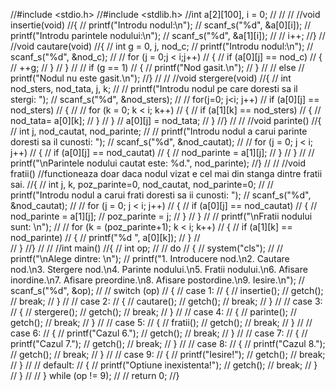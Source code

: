 //#include <stdio.h>
//#include <stdlib.h>
//int a[2][100], i = 0;
//
//
//
//void insertie(void)
//{
//	printf("Introdu nodul:\n");
//	scanf_s("%d", &a[0][i]);
//	printf("Introdu parintele nodului:\n");
//	scanf_s("%d", &a[1][i]);
//
//	i++;
//}
//
//void cautare(void)
//{
//	int g = 0, j, nod_c;
//	printf("Introdu nodul:\n");
//	scanf_s("%d", &nod_c);
//
//	for (j = 0;j < i;j++)
//	{
//		if (a[0][j] == nod_c)
//		{
//			++g;
//		}
//	}
//
//	if (g == 1)
//	{
//		printf("Nod gasit.\n");
//	}
//
//	else
//		printf("Nodul nu este gasit.\n");
//}
//
//
//void stergere(void)
//{
//	int nod_sters, nod_tata, j, k;
//
//	printf("Introdu nodul pe care doresti sa il stergi: ");
//	scanf_s("%d", &nod_sters);
//
//	for(j=0; j<i; j++)
//		if (a[0][j] == nod_sters)
//		{
//
//			for (k = 0; k < i; k++)
//			{
//				if (a[1][k] == nod_sters)
//				{
//					nod_tata= a[0][k];
//				}
//			}
//			a[0][j] = nod_tata;
//		}
//}
//
//
//void parinte()
//{
//	int j, nod_cautat, nod_parinte;
//
//	printf("Introdu nodul a carui parinte doresti sa il cunosti: ");
//	scanf_s("%d", &nod_cautat);
//
//	for (j = 0; j < i; j++)
//	{
//		if (a[0][j] == nod_cautat)
//		{
//			nod_parinte = a[1][j];
//		}
//	}
//
//	printf("\nParintele nodului cautat este: %d.", nod_parinte);
//}
//
//
//void fratii()    //functioneaza doar daca nodul vizat e cel mai din stanga dintre fratii sai.
//{
//	int j, k, poz_parinte=0, nod_cautat, nod_parinte=0;
//
//	printf("Introdu nodul a carui frati doresti sa ii cunosti: ");
//	scanf_s("%d", &nod_cautat);
//
//	for (j = 0; j < i; j++)
//	{
//		if (a[0][j] == nod_cautat)
//		{
//			nod_parinte = a[1][j];
//			poz_parinte = j;
//		}
//	}
//
//	printf("\nFratii nodului sunt: \n");
//
//	for (k = (poz_parinte+1); k < i; k++)
//	{
//		if (a[1][k] == nod_parinte)
//		{
//			printf("%d ", a[0][k]);
//		}
//		
//	}
//}
//
//
//int main()
//{
//	int op;
//
//	do
//	{
//		system("cls");
//
//		printf("\nAlege dintre: \n");
//		printf("1. Introducere nod.\n2. Cautare nod.\n3. Stergere nod.\n4. Parinte nodului.\n5. Fratii nodului.\n6. Afisare inordine.\n7. Afisare preordine.\n8. Afisare postordine.\n9. Iesire.\n");
//		scanf_s("%d", &op);
//
//		switch (op)
//		{
//		case 1:
//		{
//			insertie();
//			getch();
//			break;
//		}
//
//		case 2:
//		{
//			cautare();
//			getch();
//			break;
//		}
//
//		case 3:
//		{
//			stergere();
//			getch();
//			break;
//		}
//
//		case 4:
//		{
//			parinte();
//			getch();
//			break;
//		}
//
//		case 5:
//		{
//			fratii();
//			getch();
//			break;
//		}
//
//		case 6:
//		{
//			printf("Cazul 6.");
//			getch();
//			break;
//		}
//
//		case 7:
//		{
//			printf("Cazul 7.");
//			getch();
//			break;
//		}
//
//		case 8:
//		{
//			printf("Cazul 8.");
//			getch();
//			break;
//		}
//
//		case 9:
//		{
//			printf("Iesire!");
//			getch();
//			break;
//		}
//
//		default:
//		{
//			printf("Optiune inexistenta!");
//			getch();
//			break;
//		}
//		}
//
//	} while (op != 9);
//
//	return 0;
//}
